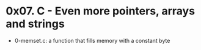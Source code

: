 # 0x07. C - Even more pointers, arrays and strings

* 0-memset.c: a function that fills memory with a constant byte
